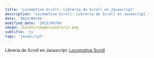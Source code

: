 ```yaml
---
title: 'Locomotive Scroll: Librería de Scroll en Javascript'
description: 'Locomotive Scroll: Librería de Scroll en Javascript.'
date: '2023/09/04'
modified_date: '2023/09/04'
image: /assets/images/posts/js.png
subtitle: 'js'
tags: 'javascript'
---
```


Librería de Scroll en Javascript: [Locomotive Scroll](https://locomotivemtl.github.io/locomotive-scroll/)
